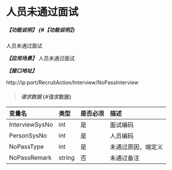 # 人员未通过面试
##### _【功能说明】_ {#【功能说明】}

人员未通过面试


_**【应用场景】**_
人员未通过面试


_**【接口地址】**_

http://ip:port/RecruitAction/Interview/NoPassInterview

> #### _请求数据_ {#请求数据}

| 变量名 | 类型 | 是否必须 | 描述 |
| :--- | :--- | :--- | :--- |
| InterviewSysNo| int | 是 | 面试编码 |
| PersonSysNo|int | 是 | 人员编码 |
| NoPassType|int | 是 | 未通过原因，端定义 |
| NoPassRemark|string| 否 | 未通过备注 |















